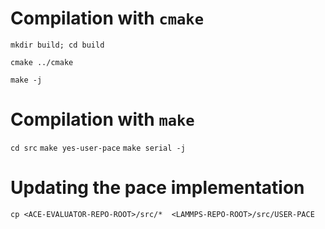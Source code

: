 # Compilation with `cmake`

`mkdir build; cd build`

`cmake ../cmake`

`make -j`

# Compilation with `make`

`cd src`
`make yes-user-pace`
`make serial -j`


# Updating the pace implementation

`cp <ACE-EVALUATOR-REPO-ROOT>/src/*  <LAMMPS-REPO-ROOT>/src/USER-PACE`